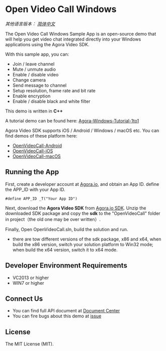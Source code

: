 # Open Video Call Windows

*其他语言版本： [简体中文](README.md)*

The Open Video Call Windows Sample App is an open-source demo that will help you get video chat integrated directly into your Windows applications using the Agora Video SDK.

With this sample app, you can:

- Join / leave channel
- Mute / unmute audio
- Enable / disable video
- Change camera
- Send message to channel
- Setup resolution, frame rate and bit rate
- Enable encryption
- Enable / disable black and white filter

This demo is written in **C++**

A tutorial demo can be found here: [Agora-Windows-Tutorial-1to1](https://github.com/AgoraIO/Agora-Windows-Tutorial-1to1)

Agora Video SDK supports iOS / Android / Windows / macOS etc. You can find demos of these platform here:

- [OpenVideoCall-Android](https://github.com/AgoraIO/OpenVideoCall-Android)
- [OpenVideoCall-iOS](https://github.com/AgoraIO/OpenVideoCall-iOS)
- [OpenVideoCall-macOS](https://github.com/AgoraIO/OpenVideoCall-macOS)

## Running the App
First, create a developer account at [Agora.io](https://dashboard.agora.io/signin/), and obtain an App ID. define the APP_ID with your App ID.

```
#define APP_ID _T("Your App ID")
```

Next, download the **Agora Video SDK** from [Agora.io SDK](https://www.agora.io/en/blog/download/). Unzip the downloaded SDK package and copy the **sdk** to the "OpenVideoCall" folder in project（the old one may be over written）.

Finally, Open OpenVideoCall.sln, build the solution and run.
* there are tow different versions of the sdk package, x86 and x64, when build the x86 version, switch your solution platform to Win32 mode; when build the x64 version, switch it to x64 mode.

## Developer Environment Requirements
* VC2013 or higher
* WIN7 or higher

## Connect Us

- You can find full API document at [Document Center](https://docs.agora.io/en/)
- You can fire bugs about this demo at [issue](https://github.com/AgoraIO/OpenVideoCall-Windows/issues)

## License

The MIT License (MIT).
